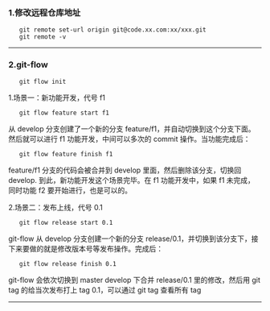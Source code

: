 ### 1.修改远程仓库地址

```shell
   git remote set-url origin git@code.xx.com:xx/xxx.git
   git remote -v
```

---
   
### 2.git-flow

```shell
   git flow init
```


1.场景一：新功能开发，代号 f1

```shell
   git flow feature start f1
```

从 develop 分支创建了一个新的分支 feature/f1，并自动切换到这个分支下面。然后就可以进行 f1 功能开发，中间可以多次的 commit 操作。当功能完成后：

```shell
   git flow feature finish f1
```
feature/f1 分支的代码会被合并到 develop 里面，然后删除该分支，切换回 develop. 到此，新功能开发这个场景完毕。在 f1 功能开发中，如果 f1 未完成，同时功能 f2 要开始进行，也是可以的。

2.场景二：发布上线，代号 0.1

```shell
   git flow release start 0.1
```

git-flow 从 develop 分支创建一个新的分支 release/0.1，并切换到该分支下，接下来要做的就是修改版本号等发布操作。完成后：

```shell
   git flow release finish 0.1
```

git-flow 会依次切换到 master develop 下合并 release/0.1 里的修改，然后用 git tag 的给当次发布打上 tag 0.1，可以通过 git tag 查看所有 tag

---
